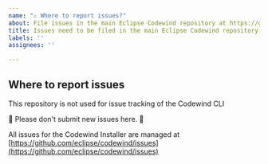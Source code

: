 ```yaml
---
name: "⚠️ Where to report issues?"
about: File issues in the main Eclipse Codewind repository at https://github.com/eclipse/codewind/issues
title: Issues need to be filed in the main Eclipse Codewind repository
labels: ''
assignees: ''

---
```


## Where to report issues

This repository is not used for issue tracking of the Codewind CLI

🚨 Please don't submit new issues here. 🚨

All issues for the Codewind Installer are managed at [https://github.com/eclipse/codewind/issues](https://github.com/eclipse/codewind/issues)
